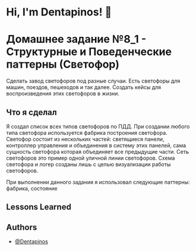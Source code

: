 
# Hi, I'm Dentapinos! 👋


# Домашнее задание №8_1 - Структурные и Поведенческие паттерны (Светофор)
Сделать завод светофоров под разные случаи.
Есть светофоры для машин, поездов, пешеходов и так далее.
Создать кейсы для воспроизведения этих светофоров в жизни.

## Что я сделал
Я создал список всех типов светофоров по ПДД. При создании любого типа светофора используется фабрика построения светофора.
Светофор состоит из нескольких частей: светящиеся панели, контроллер управления и объединения в систему этих панелей, сама сущность светофора которая объединяет все предыдущие части.
Сеть светофоров это пример одной уличной линии светофоров.
Схема светофора и логер созданы лишь с целью визуализации работы светофоров.

При выполнении данного задания я использовал следующие паттерны: фабрика, состояние

## Lessons Learned

## Authors

- [@Dentapinos](https://github.com/Dentapinos)


